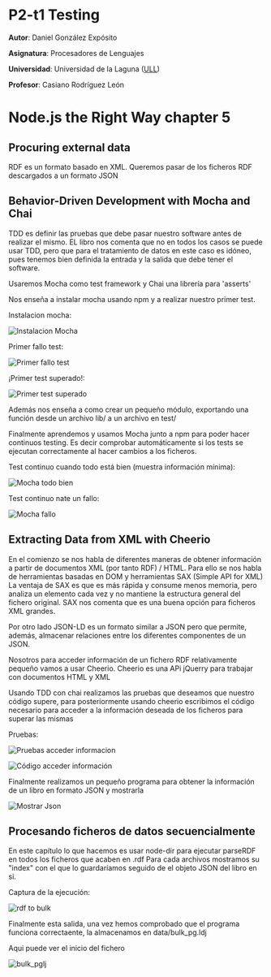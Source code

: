 # P2-t1 Testing
**Autor**: Daniel González Expósito

**Asignatura**: Procesadores de Lenguajes

**Universidad**: Universidad de la Laguna ([ULL](https://www.ull.es/))

**Profesor**: Casiano Rodríguez León

# Node.js the Right Way chapter 5
## Procuring external data
RDF es un formato basado en XML.
Queremos pasar de los ficheros RDF descargados a un formato JSON

## Behavior-Driven Development with Mocha and Chai
TDD es definir las pruebas que debe pasar nuestro software antes de realizar el mismo. EL libro nos comenta que no en todos los casos se puede usar TDD, pero que para el tratamiento de datos en este caso es idóneo, pues tenemos bien definida la entrada y la salida que debe tener el software.

Usaremos Mocha como test framework y Chai una librería para 'asserts'

Nos enseña a instalar mocha usando npm y a realizar nuestro primer test.

Instalacion mocha:

![Instalacion Mocha]()

Primer fallo test:

![Primer fallo test]()

¡Primer test superado!:

![Primer test superado]()

Además nos enseña a como crear un pequeño módulo, exportando una función desde un archivo lib/ a un archivo en test/

Finalmente aprendemos y usamos Mocha junto a npm para poder hacer continuos testing. Es decir comprobar automáticamente si los tests se ejecutan correctamente al hacer cambios a los ficheros.

Test continuo cuando todo está bien (muestra información mínima):

![Mocha todo bien]()

Test continuo nate un fallo:

![Mocha fallo]()

## Extracting Data from XML with Cheerio
En el comienzo se nos habla de diferentes maneras de obtener información a partir de documentos XML (por tanto RDF) / HTML. Para ello se nos habla de herramientas basadas en DOM y herramientas SAX (Simple API for XML) La ventaja de SAX es que es más rápida y consume menos memoria, pero analiza un elemento cada vez y no mantiene la estructura general del fichero original. SAX nos comenta que es una buena opción para ficheros XML grandes.

Por otro lado JSON-LD es un formato similar a JSON pero que permite, además, almacenar relaciones entre los diferentes componentes de un JSON.

Nosotros para acceder información de un fichero RDF relativamente pequeño vamos a usar Cheerio. Cheerio es una APi jQuerry para trabajar con documentos HTML y XML

Usando TDD con chai realizamos las pruebas que deseamos que nuestro código supere, para posteriormente usando cheerio escribimos el código necesario para acceder a la información deseada de los ficheros para superar las mismas

Pruebas:

![Pruebas acceder informacion]()

![Código acceder información]()

Finalmente realizamos un pequeño programa para obtener la información de un libro en formato JSON y mostrarla

![Mostrar Json]()

## Procesando ficheros de datos secuencialmente

En este capítulo lo que hacemos es usar node-dir para ejecutar parseRDF en todos los ficheros que acaben en .rdf Para cada archivos mostramos su "index" con el que lo guardaríamos seguido de el objeto JSON del libro en si.

Captura de la ejecución:

![rdf to bulk]()

Finalmente esta salida, una vez hemos comprobado que el programa funciona correctaente, la almacenamos en data/bulk_pg.ldj 

Aqui puede ver el inicio del fichero

![bulk_pglj]()

